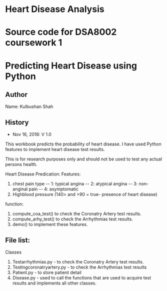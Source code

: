 # Heart Disease Analysis
# Source code for DSA8002 coursework 1
# Predicting Heart Disease using Python

## Author
Name: Kulbushan Shah 



## History
- Nov 16, 2018: V 1.0


This workbook predicts the probability of heart disease.  I have used Python features to implement heart disease test results.

This is for research purposes only and should not be used to test any actual persons health.

Heart Disease Predication: 
Features: 
1. chest pain type -- 1: typical angina -- 2: atypical angina -- 3: non-anginal pain -- 4: asymptomatic 
2. Highblood pressure (140> and >90 = true- presence of heart disease)
 
function:
1. compute_coa_test() to check the Coronatry Artery test results.
2. compute_arhy_test() to check the Arrhythmias test results.
3. demo() to implement these features.


## File list:
Classes
1. Testarrhythmias.py - to check the Coronatry Artery test results.
2. Testingcoronatryartery.py - to check the Arrhythmias test results
3. Patient.py - to store patient detail
4. Disease.py - used to call the functions that are used to acquire test results and implements all other classes.


